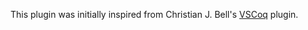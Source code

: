 This plugin was initially inspired from Christian J. Bell's [VSCoq](https://github.com/coq-community/vscoq/) plugin.

